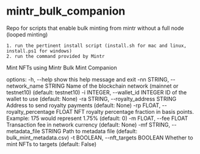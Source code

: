 # mintr_bulk_companion
Repo for scripts that enable bulk minting from mintr without a full node (looped minting)

```
1. run the pertinent install script (install.sh for mac and linux, install.ps1 for windows)
2. run the command provided by Mintr
```

Mint NFTs using Mintr Bulk Mint Companion

options:
  -h, --help            show this help message and exit
  -nn STRING, --network_name STRING
                        Name of the blockchain network (mainnet or testnet10) (default: testnet10)
  -i INTEGER, --wallet_id INTEGER
                        ID of the wallet to use (default: None)
  -ra STRING, --royalty_address STRING
                        Address to send royalty payments (default: None)
  -rp FLOAT, --royalty_percentage FLOAT
                        NFT royalty percentage fraction in basis points. Example: 175 would represent 1.75% (default: 0)
  -m FLOAT, --fee FLOAT
                        Transaction fee in network currency (default: None)
  -mf STRING, --metadata_file STRING
                        Path to metadata file (default: bulk_mint_metadata.csv)
  -t BOOLEAN, --nft_targets BOOLEAN
                        Whether to mint NFTs to targets (default: False)

